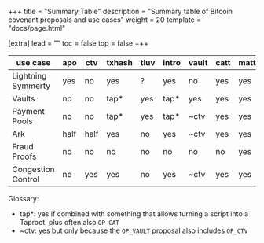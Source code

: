 +++
title = "Summary Table"
description = "Summary table of Bitcoin covenant proposals and use cases"
weight = 20
template = "docs/page.html"

[extra]
lead = ""
toc = false
top = false
+++



use case           | apo   | ctv  | txhash | tluv | intro | vault | catt | matt
-|-|-|-|-|-|-|-|-
Lightning Symmerty | yes   | no   | yes    | ?    | yes   | no    | yes  | yes
Vaults             | no    | no   | tap*   | yes  | tap*  | yes   | yes  | yes
Payment Pools      | no    | no   | tap*   | yes  | tap*  | ~ctv  | yes  | yes
Ark                | half  | half | yes    | no   | yes   | ~ctv  | yes  | yes
Fraud Proofs       | no    | no   | no     | no   | no    | no    | no   | yes
Congestion Control | no    | yes  | yes    | no   | yes   | ~ctv  | yes  | yes


Glossary:

- tap*: yes if combined with something that allows turning a script into a Taproot, plus often
  also `OP_CAT`
- ~ctv: yes but only because the `OP_VAULT` proposal also includes `OP_CTV`
